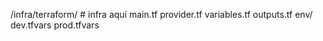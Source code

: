 /infra/terraform/        # infra aquí
main.tf
provider.tf
variables.tf
outputs.tf
env/
dev.tfvars
prod.tfvars